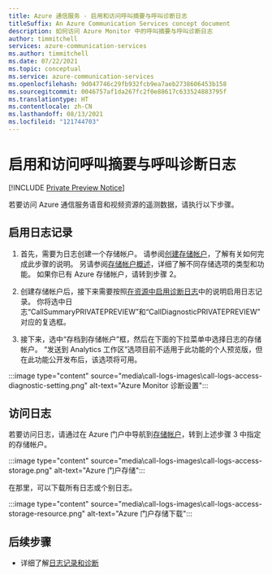 ```yaml
---
title: Azure 通信服务 - 启用和访问呼叫摘要与呼叫诊断日志
titleSuffix: An Azure Communication Services concept document
description: 如何访问 Azure Monitor 中的呼叫摘要与呼叫诊断日志
author: timmitchell
services: azure-communication-services
ms.author: timmitchell
ms.date: 07/22/2021
ms.topic: conceptual
ms.service: azure-communication-services
ms.openlocfilehash: 9d047746c29fb932fcb9ea7aeb2738606453b158
ms.sourcegitcommit: 0046757af1da267fc2f0e88617c633524883795f
ms.translationtype: HT
ms.contentlocale: zh-CN
ms.lasthandoff: 08/13/2021
ms.locfileid: "121744703"
---
```

# <a name="enable-and-access-call-summary-and-call-diagnostic-logs"></a>启用和访问呼叫摘要与呼叫诊断日志

[!INCLUDE [Private Preview Notice](../includes/private-preview-include.md)]

若要访问 Azure 通信服务语音和视频资源的遥测数据，请执行以下步骤。

## <a name="enable-logging"></a>启用日志记录
1. 首先，需要为日志创建一个存储帐户。 请参阅[创建存储帐户](../../storage/common/storage-account-create.md?tabs=azure-portal)，了解有关如何完成此步骤的说明。 另请参阅[存储帐户概述](../../storage/common/storage-account-overview.md)，详细了解不同存储选项的类型和功能。 如果你已有 Azure 存储帐户，请转到步骤 2。
 
1. 创建存储帐户后，接下来需要按照[在资源中启用诊断日志](./logging-and-diagnostics.md#enable-diagnostic-logs-in-your-resource)中的说明启用日志记录。 你将选中日志“CallSummaryPRIVATEPREVIEW”和“CallDiagnosticPRIVATEPREVIEW”对应的复选框。 

1. 接下来，选中“存档到存储帐户”框，然后在下面的下拉菜单中选择日志的存储帐户。 “发送到 Analytics 工作区”选项目前不适用于此功能的个人预览版，但在此功能公开发布后，该选项将可用。

:::image type="content" source="media\call-logs-images\call-logs-access-diagnostic-setting.png" alt-text="Azure Monitor 诊断设置":::



## <a name="access-your-logs"></a>访问日志

若要访问日志，请通过在 Azure 门户中导航到[存储帐户](https://portal.azure.com/#blade/HubsExtension/BrowseResource/resourceType/Microsoft.Storage%2FStorageAccounts)，转到上述步骤 3 中指定的存储帐户。 

:::image type="content" source="media\call-logs-images\call-logs-access-storage.png" alt-text="Azure 门户存储":::

在那里，可以下载所有日志或个别日志。

:::image type="content" source="media\call-logs-images\call-logs-access-storage-resource.png" alt-text="Azure 门户存储下载":::

## <a name="next-steps"></a>后续步骤

- 详细了解[日志记录和诊断](./logging-and-diagnostics.md)